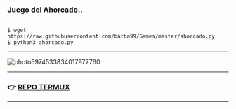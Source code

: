 ### Juego del Ahorcado..


```

$ wget https://raw.githubusercontent.com/barba99/Games/master/ahorcado.py 
$ python3 ahorcado.py

```

<hr>

![photo5974533834017977760](https://user-images.githubusercontent.com/80227002/112637968-07cea880-8e3f-11eb-9380-e298e09f692e.jpg)
  
  

<hr>

### :point_right: [REPO TERMUX](https://yanlimeng.github.io/TERMUX)

<hr>
